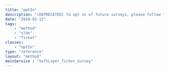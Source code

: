 ```yaml
---
title: "optIn"
description: "(DEPRECATED) To opt in of future surveys, please follow the link found in the email survey. "
date: "2018-02-12"
tags:
    - "method"
    - "sldn"
    - "Ticket"
classes:
    - "optIn"
type: "reference"
layout: "method"
mainService : "SoftLayer_Ticket_Survey"
---
```

